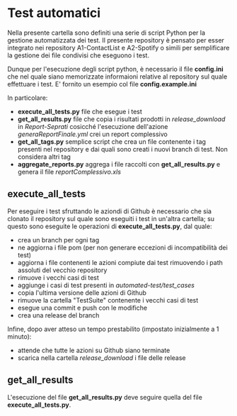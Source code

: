 # Test automatici
Nella presente cartella sono definiti una serie di script Python per la gestione automatizzata dei test.
Il presente repository è pensato per esser integrato nei repository A1-ContactList e A2-Spotify o simili per semplificare la gestione dei file condivisi che eseguono i test.

Dunque per l'esecuzione degli script python, è necessario il file **config.ini** che nel quale siano memorizzate informaioni relative al repository sul quale effettuare i test. E' fornito un esempio col file **config.example.ini**

In particolare:
- **execute_all_tests.py** file che esegue i test
- **get_all_results.py** file che copia i risultati prodotti in _release\_download_ in _Report-Seprati_ cosicché l'esecuzione dell'azione _generaReportFinale.yml_ crei un report complessivo
- **get_all_tags.py** semplice script che crea un file contenente i tag presenti nel repository e dai quali sono creati i nuovi branch di test. Non considera altri tag
- **aggregate_reports.py** aggrega i file raccolti con **get_all_results.py** e genera il file _reportComplessivo.xls_

## execute_all_tests
Per eseguire i test sfruttando le aziondi di Github è necessario che sia clonato il repository sul quale sono eseguiti i test in un'altra cartella; su questo sono eseguite le operazioni di **execute_all_tests.py**, dal quale:
- crea un branch per ogni tag
- ne aggiorna i file pom (per non generare eccezioni di incompatibilità dei test)
- aggiorna i file contenenti le azioni compiute dai test rimuovendo i path assoluti del vecchio repository 
- rimuove i vecchi casi di test
- aggiunge i casi di test presenti in _automated-test/test\_cases_
- copia l'ultima versione delle azioni di Github
- rimuove la cartella "TestSuite" contenente i vecchi casi di test
- esegue una commit e push con le modifiche
- crea una release del branch

Infine, dopo aver atteso un tempo prestabilito (impostato inizialmente a 1 minuto):
- attende che tutte le azioni su Github siano terminate
- scarica nella cartella _release\_download_ i file delle release

## get_all_results
L'esecuzione del file **get_all_results.py** deve seguire quella del file **execute_all_tests.py**.